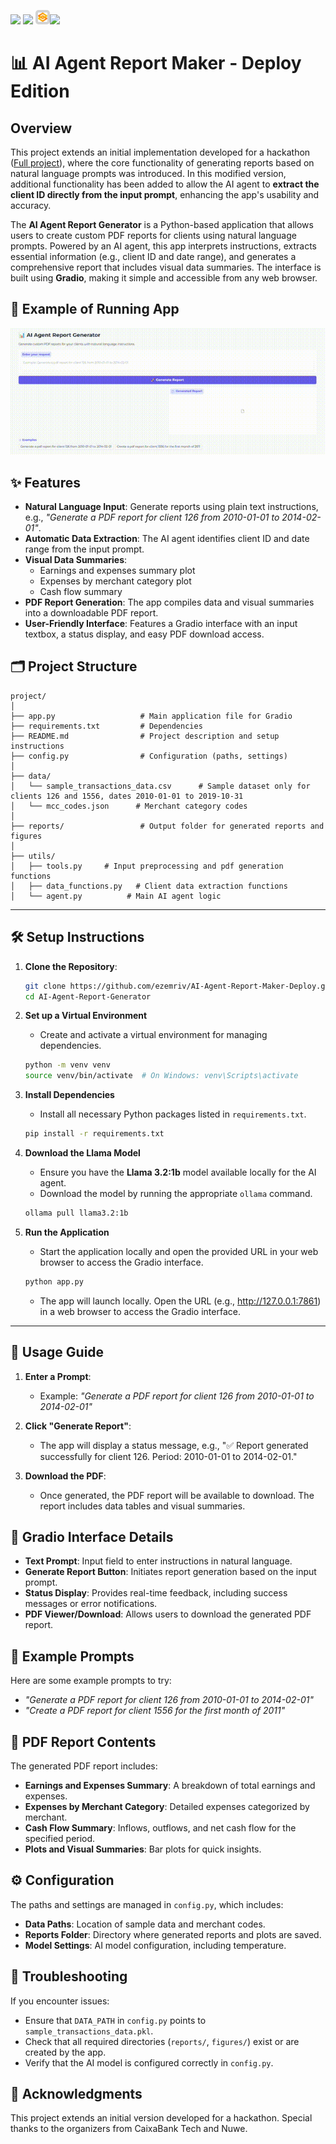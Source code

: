 <img src="https://img.shields.io/badge/Python-white?logo=python&logoColor=3776AB" style="height: 25px; width: auto;">  <img src="https://img.shields.io/badge/LangChain-white?logo=langchain&logoColor=4B0082" style="height: 25px; width: auto;">  <img src="images/logos--gradio-icon.png" alt="Gradio logo" style="height: 15px; background-color: #D3D3D3; padding: 4px; border-radius: 5px;"><img src="https://img.shields.io/badge/Gradio-white?" style="height: 25px; width: auto;">

# 📊 AI Agent Report Maker - Deploy Edition

## Overview
This project extends an initial implementation developed for a hackathon ([Full project](https://github.com/ezemriv/AI-Agent-Report-Maker-Full)), where the core functionality of generating reports based on natural language prompts was introduced. In this modified version, additional functionality has been added to allow the AI agent to **extract the client ID directly from the input prompt**, enhancing the app's usability and accuracy.

The **AI Agent Report Generator** is a Python-based application that allows users to create custom PDF reports for clients using natural language prompts. Powered by an AI agent, this app interprets instructions, extracts essential information (e.g., client ID and date range), and generates a comprehensive report that includes visual data summaries. The interface is built using **Gradio**, making it simple and accessible from any web browser.

## 🚀 Example of Running App

<p align="center">
  <img src="images/running.gif" alt="App Running Example" width="600"/>
</p>

## ✨ Features
- **Natural Language Input**: Generate reports using plain text instructions, e.g., _"Generate a PDF report for client 126 from 2010-01-01 to 2014-02-01"_.
- **Automatic Data Extraction**: The AI agent identifies client ID and date range from the input prompt.
- **Visual Data Summaries**:
  - Earnings and expenses summary plot
  - Expenses by merchant category plot
  - Cash flow summary
- **PDF Report Generation**: The app compiles data and visual summaries into a downloadable PDF report.
- **User-Friendly Interface**: Features a Gradio interface with an input textbox, a status display, and easy PDF download access.

## 🗂️ Project Structure

```plaintext
project/
│
├── app.py                   # Main application file for Gradio
├── requirements.txt         # Dependencies
├── README.md                # Project description and setup instructions
├── config.py                # Configuration (paths, settings)
│
├── data/
│   └── sample_transactions_data.csv      # Sample dataset only for clients 126 and 1556, dates 2010-01-01 to 2019-10-31
│   └── mcc_codes.json      # Merchant category codes
│
├── reports/                 # Output folder for generated reports and figures
│
├── utils/
│   ├── tools.py     # Input preprocessing and pdf generation functions
│   ├── data_functions.py   # Client data extraction functions
│   └── agent.py          # Main AI agent logic
```

---

## 🛠️ Setup Instructions

1. **Clone the Repository**:
   ```bash
   git clone https://github.com/ezemriv/AI-Agent-Report-Maker-Deploy.git
   cd AI-Agent-Report-Generator
   ```
2. **Set up a Virtual Environment**
   - Create and activate a virtual environment for managing dependencies.
   ```bash
   python -m venv venv
   source venv/bin/activate  # On Windows: venv\Scripts\activate
   ```
3. **Install Dependencies**
   - Install all necessary Python packages listed in `requirements.txt`.
   ```bash
   pip install -r requirements.txt
    ```

4. **Download the Llama Model**
   - Ensure you have the **Llama 3.2:1b** model available locally for the AI agent.
   - Download the model by running the appropriate `ollama` command.
   ```bash
   ollama pull llama3.2:1b
    ```

5. **Run the Application**
   - Start the application locally and open the provided URL in your web browser to access the Gradio interface.
   ```bash
   python app.py
   ```
   - The app will launch locally. Open the URL (e.g., http://127.0.0.1:7861) in a web browser to access the Gradio interface.

---

## 🚀 Usage Guide

1. **Enter a Prompt**:
   - Example: _"Generate a PDF report for client 126 from 2010-01-01 to 2014-02-01"_

2. **Click "Generate Report"**:
   - The app will display a status message, e.g., "✅ Report generated successfully for client 126. Period: 2010-01-01 to 2014-02-01."

3. **Download the PDF**:
   - Once generated, the PDF report will be available to download. The report includes data tables and visual summaries.

## 🎨 Gradio Interface Details

- **Text Prompt**: Input field to enter instructions in natural language.
- **Generate Report Button**: Initiates report generation based on the input prompt.
- **Status Display**: Provides real-time feedback, including success messages or error notifications.
- **PDF Viewer/Download**: Allows users to download the generated PDF report.

## 📝 Example Prompts

Here are some example prompts to try:
- _"Generate a PDF report for client 126 from 2010-01-01 to 2014-02-01"_
- _"Create a PDF report for client 1556 for the first month of 2011"_

## 📄 PDF Report Contents
The generated PDF report includes:
- **Earnings and Expenses Summary**: A breakdown of total earnings and expenses.
- **Expenses by Merchant Category**: Detailed expenses categorized by merchant.
- **Cash Flow Summary**: Inflows, outflows, and net cash flow for the specified period.
- **Plots and Visual Summaries**: Bar plots for quick insights.

## ⚙️ Configuration
The paths and settings are managed in `config.py`, which includes:
- **Data Paths**: Location of sample data and merchant codes.
- **Reports Folder**: Directory where generated reports and plots are saved.
- **Model Settings**: AI model configuration, including temperature.

## 🐛 Troubleshooting
If you encounter issues:
- Ensure that `DATA_PATH` in `config.py` points to `sample_transactions_data.pkl`.
- Check that all required directories (`reports/`, `figures/`) exist or are created by the app.
- Verify that the AI model is configured correctly in `config.py`.

## 🙏 Acknowledgments
This project extends an initial version developed for a hackathon. Special thanks to the organizers from CaixaBank Tech and Nuwe.
